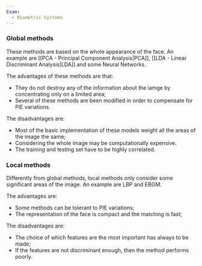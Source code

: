 ```yaml
---
Exam:
  - Biometric Systems
---
```

### Global methods

These methods are based on the whole appearance of the face. An example are [[PCA - Principal Component Analysis|PCA]], [[LDA - Linear Discriminant Analysis|LDA]] and some Neural Networks.

The advantages of these methods are that:

- They do not destroy any of the information about the iamge by concentrating only on a limited area;
- Several of these methods are been modified in order to compensate for PIE variations.

The disadvantages are:

- Most of the basic implementation of these models weight all the areas of the image the same;
- Considering the whole image may be computationally expensive.
- The training and testing set have to be highly correlated.

### Local methods

Differently from global methods, local methods only consider some significant areas of the image. An example are LBP and EBGM.

The advantages are:

- Some methods can be tolerant to PIE variations;
- The representation of the face is compact and the matching is fast;

The disadvantages are:

- The choice of which features are the most important has always to be made;
- If the features are not discriminant enough, then the method performs poorly.
